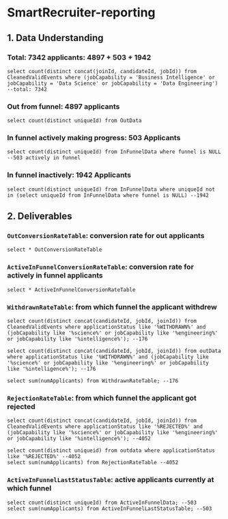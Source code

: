# SmartRecruiter-reporting

## 1. Data Understanding
### Total: 7342 applicants: 4897  + 503  + 1942 
```console 
select count(distinct concat(joinId, candidateId, jobId)) from CleanedValidEvents where (jobCapability = 'Business Intelligence' or jobCapability = 'Data Science' or jobCapability = 'Data Engineering') --total: 7342
```
### Out from funnel: 4897 applicants
```console
select count(distinct uniqueId) from OutData
```

### In funnel actively making progress: 503 Applicants
```console
select count(distinct uniqueId) from InFunnelData where funnel is NULL --503 actively in funnel
```

### In funnel inactively: 1942 Applicants
```console
select count(distinct uniqueId) from InFunnelData where uniqueId not in (select uniqueId from InFunnelData where funnel is NULL) --1942
```

## 2. Deliverables
### `OutConversionRateTable`: conversion rate for out applicants

```console
select * OutConversionRateTable
```

### `ActiveInFunnelConversionRateTable`: conversion rate for actively in funnel applicants

```console
select * ActiveInFunnelConversionRateTable
```

### `WithdrawnRateTable`: from which funnel the applicant withdrew
```console
select count(distinct concat(candidateId, jobId, joinId)) from CleanedValidEvents where applicationStatus like '%WITHDRAWN%' and (jobCapability like '%science%' or jobCapability like '%engineering%' or jobCapability like '%intelligence%'); --176

select count(distinct concat(candidateId, jobId, joinId)) from outData where applicationStatus like '%WITHDRAWN%' and (jobCapability like '%science%' or jobCapability like '%engineering%' or jobCapability like '%intelligence%'); --176

select sum(numApplicants) from WithdrawnRateTable; --176 
```

### `RejectionRateTable`: from which funnel the applicant got rejected
```console
select count(distinct concat(candidateId, jobId, joinId)) from CleanedValidEvents where applicationStatus like '%REJECTED%' and (jobCapability like '%science%' or jobCapability like '%engineering%' or jobCapability like '%intelligence%'); --4052

select count(distinct uniqueid) from outdata where applicationStatus like '%REJECTED%' --4052
select sum(numApplicants) from RejectionRateTable --4052
```

### `ActiveInFunnelLastStatusTable`: active applicants currently at which funnel
```
select count(distinct uniqueId) from ActiveInFunnelData; --503
select sum(numApplicants) from ActiveInFunnelLastStatusTable; --503
```


